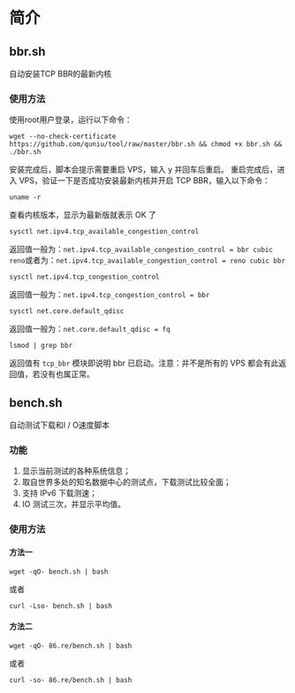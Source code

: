 # 简介

## bbr.sh
自动安装TCP BBR的最新内核

### 使用方法
使用root用户登录，运行以下命令：
```
wget --no-check-certificate https://github.com/quniu/tool/raw/master/bbr.sh && chmod +x bbr.sh && ./bbr.sh
```
安装完成后，脚本会提示需要重启 VPS，输入 y 并回车后重启。
重启完成后，进入 VPS，验证一下是否成功安装最新内核并开启 TCP BBR，输入以下命令：

```
uname -r
```
查看内核版本，显示为最新版就表示 OK 了

```
sysctl net.ipv4.tcp_available_congestion_control
```
返回值一般为：`net.ipv4.tcp_available_congestion_control = bbr cubic reno`或者为：`net.ipv4.tcp_available_congestion_control = reno cubic bbr`

```
sysctl net.ipv4.tcp_congestion_control
```
返回值一般为：`net.ipv4.tcp_congestion_control = bbr`

```
sysctl net.core.default_qdisc
```
返回值一般为：`net.core.default_qdisc = fq`

```
lsmod | grep bbr
```
返回值有 `tcp_bbr` 模块即说明 bbr 已启动。注意：并不是所有的 VPS 都会有此返回值，若没有也属正常。


## bench.sh
自动测试下载和I / O速度脚本

### 功能
1. 显示当前测试的各种系统信息；
2. 取自世界多处的知名数据中心的测试点，下载测试比较全面；
3. 支持 IPv6 下载测速；
4. IO 测试三次，并显示平均值。

### 使用方法

#### 方法一
```
wget -qO- bench.sh | bash
```
或者
```
curl -Lso- bench.sh | bash
```

#### 方法二
```
wget -qO- 86.re/bench.sh | bash
```
或者
```
curl -so- 86.re/bench.sh | bash
```



